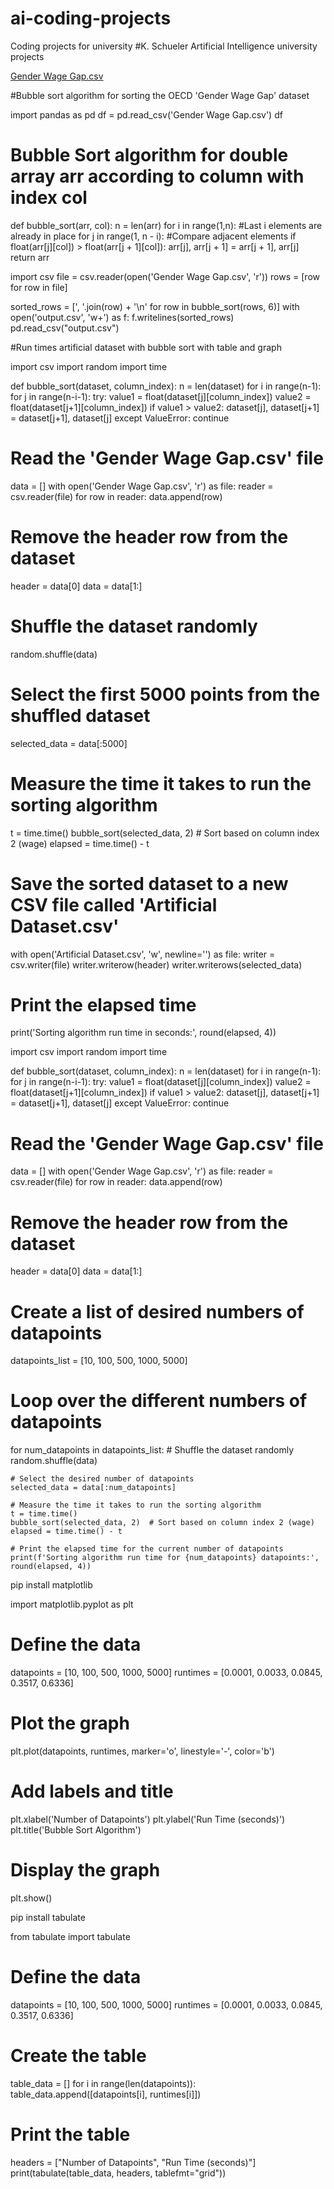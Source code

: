# ai-coding-projects
Coding projects for university 
#K. Schueler Artificial Intelligence university projects

[Gender Wage Gap.csv](https://github.com/schueler-gthb/ai-coding-projects/files/11769778/Gender.Wage.Gap.csv)

#Bubble sort algorithm for sorting the OECD 'Gender Wage Gap' dataset

import pandas as pd
df = pd.read_csv('Gender Wage Gap.csv')
df

# Bubble Sort algorithm for double array arr according to column with index col
def bubble_sort(arr, col):
  n = len(arr)
  for i in range(1,n):
    #Last i elements are already in place
    for j in range(1, n - i):
      #Compare adjacent elements
      if float(arr[j][col]) > float(arr[j + 1][col]):
        arr[j], arr[j + 1] = arr[j + 1], arr[j]
  return arr

  import csv
file = csv.reader(open('Gender Wage Gap.csv', 'r'))
rows = [row for row in file]

sorted_rows = [', '.join(row) + '\n' for row in bubble_sort(rows, 6)]
with open('output.csv', 'w+') as f:
    f.writelines(sorted_rows)
pd.read_csv("output.csv")

#Run times artificial dataset with bubble sort with table and graph

import csv
import random
import time

def bubble_sort(dataset, column_index):
    n = len(dataset)
    for i in range(n-1):
        for j in range(n-i-1):
            try:
                value1 = float(dataset[j][column_index])
                value2 = float(dataset[j+1][column_index])
                if value1 > value2:
                    dataset[j], dataset[j+1] = dataset[j+1], dataset[j]
            except ValueError:
                continue

# Read the 'Gender Wage Gap.csv' file
data = []
with open('Gender Wage Gap.csv', 'r') as file:
    reader = csv.reader(file)
    for row in reader:
        data.append(row)

# Remove the header row from the dataset
header = data[0]
data = data[1:]

# Shuffle the dataset randomly
random.shuffle(data)

# Select the first 5000 points from the shuffled dataset
selected_data = data[:5000]

# Measure the time it takes to run the sorting algorithm
t = time.time()
bubble_sort(selected_data, 2)  # Sort based on column index 2 (wage)
elapsed = time.time() - t

# Save the sorted dataset to a new CSV file called 'Artificial Dataset.csv'
with open('Artificial Dataset.csv', 'w', newline='') as file:
    writer = csv.writer(file)
    writer.writerow(header)
    writer.writerows(selected_data)

# Print the elapsed time
print('Sorting algorithm run time in seconds:', round(elapsed, 4))

import csv
import random
import time

def bubble_sort(dataset, column_index):
    n = len(dataset)
    for i in range(n-1):
        for j in range(n-i-1):
            try:
                value1 = float(dataset[j][column_index])
                value2 = float(dataset[j+1][column_index])
                if value1 > value2:
                    dataset[j], dataset[j+1] = dataset[j+1], dataset[j]
            except ValueError:
                continue

# Read the 'Gender Wage Gap.csv' file
data = []
with open('Gender Wage Gap.csv', 'r') as file:
    reader = csv.reader(file)
    for row in reader:
        data.append(row)

# Remove the header row from the dataset
header = data[0]
data = data[1:]

# Create a list of desired numbers of datapoints
datapoints_list = [10, 100, 500, 1000, 5000]

# Loop over the different numbers of datapoints
for num_datapoints in datapoints_list:
    # Shuffle the dataset randomly
    random.shuffle(data)

    # Select the desired number of datapoints
    selected_data = data[:num_datapoints]

    # Measure the time it takes to run the sorting algorithm
    t = time.time()
    bubble_sort(selected_data, 2)  # Sort based on column index 2 (wage)
    elapsed = time.time() - t

    # Print the elapsed time for the current number of datapoints
    print(f'Sorting algorithm run time for {num_datapoints} datapoints:', round(elapsed, 4))


pip install matplotlib

import matplotlib.pyplot as plt

# Define the data
datapoints = [10, 100, 500, 1000, 5000]
runtimes = [0.0001, 0.0033, 0.0845, 0.3517, 0.6336]

# Plot the graph
plt.plot(datapoints, runtimes, marker='o', linestyle='-', color='b')

# Add labels and title
plt.xlabel('Number of Datapoints')
plt.ylabel('Run Time (seconds)')
plt.title('Bubble Sort Algorithm')

# Display the graph
plt.show()

pip install tabulate

from tabulate import tabulate

# Define the data
datapoints = [10, 100, 500, 1000, 5000]
runtimes = [0.0001, 0.0033, 0.0845, 0.3517, 0.6336]

# Create the table
table_data = []
for i in range(len(datapoints)):
    table_data.append([datapoints[i], runtimes[i]])

# Print the table
headers = ["Number of Datapoints", "Run Time (seconds)"]
print(tabulate(table_data, headers, tablefmt="grid"))

